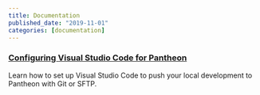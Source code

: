 ```yaml
---
title: Documentation
published_date: "2019-11-01"
categories: [documentation]
---
```

### [Configuring Visual Studio Code for Pantheon](/guides/local-development/visual-studio-code)
Learn how to set up Visual Studio Code to push your local development to Pantheon with Git or SFTP.
